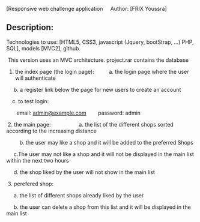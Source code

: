[Responsive web challenge application
 
 
Author: [FRIX Youssra]

## Description:

Technologies to use: [HTML5, CSS3, javascript (Jquery, bootStrap, ...) PHP, SQL], models [MVC2], github.

 This version uses an MVC architecture.
 project.rar contains the database
 
 
1. the index page (the login page):
   
    
    a. the login page where the user will authenticate
     
     b. a register link below the page for new users to create an account
     
    c. to test login:
    
       email: admin@example.com
       password: admin
      
      
 2. the main page:
        
        
        a. the list of the different shops sorted according to the increasing distance
         
         b. the user may like a shop and it will be added to the preferred Shops
         
     c.The user may not like a shop and it will not be displayed
in the main list within the next two hours

     d. the shop liked by the user will not show in the main list
     
     
 3. perefered shop:
 
     a. the list of different shops already liked by the user
     
     b. the user can delete a shop from this list and it will be displayed in the main list
     
